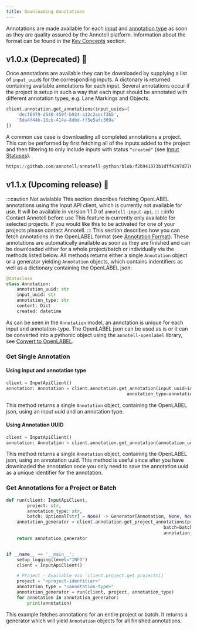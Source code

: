 ```yaml
---
title: Downloading Annotations
---
```


Annotations are made available for each [input](overview) and [annotation type](annotation_types) as soon as they are quality assured by the Annotell platform. Information about the format can be found in the [Key Concepts](../key_concepts.md#annotation) section.


## v1.0.x (Deprecated) 🚨

Once annotations are available they can be downloaded by supplying a list of `input_uuid`s for the corresponding inputs. A dictonary is returned containing available annotations for each input. Several annotations occur if the project is setup in such a way that each input should be annotated with different annotation types, e.g. Lane Markings and Objects.

```python
client.annotation.get_annotations(input_uuids=[
    'decf6479-d540-459f-b924-a12c2cecf3b5',
    '5da4f44b-16cb-414a-8dbd-ff5e5afc309a'
])
```

A common use case is downloading all completed annotations a project. This can be performed by first fetching all of the inputs added to the project and then filtering to only include inputs with status `"created"` (see [Input Statuses](working_with_inputs#input-status)).

```python reference
https://github.com/annotell/annotell-python/blob/f2b941373b1dff4297d7705ef0f2587eadbca7b3/annotell-input-api/examples/download_annotations.py#L10-L12
```

## v1.1.x (Upcoming release) 🚧
:::caution Not avialable
This section describes fetching OpenLABEL annotations using the Input API client, which is currently not available for use. It will be available in version 1.1.0 of `annotell-input-api`.
:::
:::info Contact Annotell before use
This feature is currently only available for selected projects. If you would like this to be activated for one of your projects please contact Annotell.
:::
This section describes how you can fetch annotations in the OpenLABEL format (see [Annotation Format](../key_concepts.md#annotation)). These annotations are
automatically available as soon as they are finished and can be downloaded either for a whole project/batch or individually via the methods listed below.
All methods returns either a single `Annotation` object or a generator yielding `Annotation` objects, which contains indentifiers as well
as a dictionary containing the OpenLABEL json:

``` python
@dataclass
class Annotation:
    annotation_uuid: str
    input_uuid: str
    annotation_type: str
    content: Dict
    created: datetime
```
As can be seen in the `Annotation` model, an annotation is unique for each input and annotation-type.
The OpenLABEL json can be used as is or it can be converted into a pythonic object using the `annotell-openlabel` library, see
[Convert to OpenLABEL](../key_concepts.md#annotation).

### Get Single Annotation

#### Using input and annotation type
```python
client = InputApiClient()
annotation: Annotation = client.annotation.get_annotation(input_uuid=input_uuid,
                                              annotation_type=annotation_type)
```
This method returns a single `Annotation` object, containing the OpenLABEL json, using an input uuid and an annotation type.
#### Using Annotation UUID
```python
client = InputApiClient()
annotation: Annotation = client.annotation.get_annotation(annotation_uuid=annotation_uuid)
```
This method returns a single `Annotation` object, containing the OpenLABEL json, using an annotation uuid. This method is useful since after you have
downloaded the annotation once you only need to save the annotation uuid as a unique identifier for the annotation.

### Get Annotations for a Project or Batch
```python
def run(client: InputApiClient,
        project: str,
        annotation_type: str,
        batch: Optional[str] = None) -> Generator[Annotation, None, None]:
    annotation_generator = client.annotation.get_project_annotations(project=project,
                                                            batch=batch,
                                                            annotation_type=annotation_type)
    return annotation_generator


if __name__ == '__main__':
    setup_logging(level="INFO")
    client = InputApiClient()

    # Project - Available via `client.project.get_projects()`
    project = "<project-idenfitier>"
    annotation_type = "<annotation-type>"
    annotation_generator = run(client, project, annotation_type)
    for annotation in annotation_generator:
        print(annotation)
```
This example fetches annotations for an entire project or batch. It returns a generator which will yield `Annotation` objects for all finished annotations.